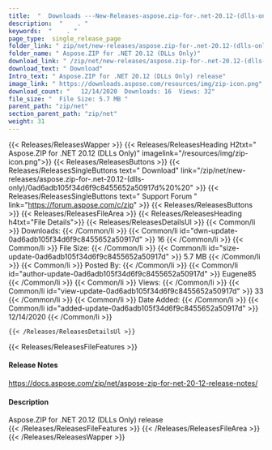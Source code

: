 ```yaml
---
title:  "  Downloads ---New-Releases-aspose.zip-for-.net-20.12-(dlls-only) . " 
description:  "    . " 
keywords:  "    . " 
page_type:  single_release_page
folder_link: " zip/net/new-releases/aspose.zip-for-.net-20.12-(dlls-only)/"
folder_name: " Aspose.ZIP for .NET 20.12 (DLLs Only)"
download_link: " /zip/net/new-releases/aspose.zip-for-.net-20.12-(dlls-only)/0ad6adb105f34d6f9c8455652a50917d"
download_text: " Download"
Intro_text: " Aspose.ZIP for .NET 20.12 (DLLs Only) release"
image_link: " https://downloads.aspose.com/resources/img/zip-icon.png"
download_count: "   12/14/2020  Downloads: 16  Views: 32"
file_size: "  File Size: 5.7 MB "
parent_path: "zip/net"
section_parent_path: "zip/net"
weight: 31 
---
```


{{< Releases/ReleasesWapper >}}
  {{< Releases/ReleasesHeading H2txt=" Aspose.ZIP for .NET 20.12 (DLLs Only)" imagelink="/resources/img/zip-icon.png">}}
  {{< Releases/ReleasesButtons >}}
    {{< Releases/ReleasesSingleButtons text=" Download" link="/zip/net/new-releases/aspose.zip-for-.net-20.12-(dlls-only)/0ad6adb105f34d6f9c8455652a50917d%20%20" >}}
    {{< Releases/ReleasesSingleButtons text=" Support Forum " link="https://forum.aspose.com/c/zip" >}}
  {{< Releases/ReleasesButtons >}}
  {{< Releases/ReleasesFileArea >}}
    {{< Releases/ReleasesHeading h4txt="File Details">}}
    {{< Releases/ReleasesDetailsUl >}}
            {{< Common/li  >}} Downloads: {{< /Common/li >}} 
      {{< Common/li id="dwn-update-0ad6adb105f34d6f9c8455652a50917d" >}} 16 {{< /Common/li >}} 
      {{< Common/li  >}} File Size: {{< /Common/li >}} 
      {{< Common/li id="size-update-0ad6adb105f34d6f9c8455652a50917d" >}} 5.7 MB {{< /Common/li >}} 
      {{< Common/li  >}} Posted By: {{< /Common/li >}} 
      {{< Common/li id="author-update-0ad6adb105f34d6f9c8455652a50917d" >}} Eugene85 {{< /Common/li >}} 
      {{< Common/li  >}} Views: {{< /Common/li >}} 
      {{< Common/li id="view-update-0ad6adb105f34d6f9c8455652a50917d" >}} 33 {{< /Common/li >}} 
      {{< Common/li  >}} Date Added: {{< /Common/li >}} 
      {{< Common/li id="added-update-0ad6adb105f34d6f9c8455652a50917d" >}} 12/14/2020 {{< /Common/li >}} 

    {{< /Releases/ReleasesDetailsUl >}}

  {{< Releases/ReleasesFileFeatures >}}
      <h4>Release Notes</h4><div><a href="https://docs.aspose.com/zip/net/aspose-zip-for-net-20-12-release-notes/">https://docs.aspose.com/zip/net/aspose-zip-for-net-20-12-release-notes/</a></div><h4>Description</h4><div class="HTMLDescription">Aspose.ZIP for .NET 20.12 (DLLs Only) release</div>
  {{< /Releases/ReleasesFileFeatures >}}
 {{< /Releases/ReleasesFileArea >}}
{{< /Releases/ReleasesWapper >}}


